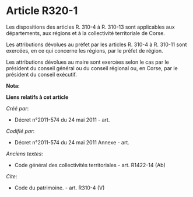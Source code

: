 # Article R320-1

Les dispositions des articles R. 310-4 à R. 310-13 sont applicables aux départements, aux régions et à la collectivité
territoriale de Corse. 

Les attributions dévolues au préfet par les articles R. 310-4 à R. 310-11 sont exercées, en ce qui concerne les régions, par
le préfet de région. 

Les attributions dévolues au maire sont exercées selon le cas par le président du conseil général ou du conseil régional ou,
en Corse, par le président du conseil exécutif.

**Nota:**



**Liens relatifs à cet article**

_Créé par_:

  - Décret n°2011-574 du 24 mai 2011  - art.

_Codifié par_:

  - Décret n°2011-574 du 24 mai 2011 Annexe - art.

_Anciens textes_:

  - Code général des collectivités territoriales - art. R1422-14 (Ab)

_Cite_:

  - Code du patrimoine. - art. R310-4 (V)
